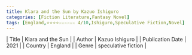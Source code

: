 ```yaml
---
title: Klara and the Sun by Kazuo Ishiguro
categories: [Fiction Literature,Fantasy Novel]
tags: [England,⭐⭐⭐⭐☆☆☆☆☆☆ 4/10,Ishiguro,Speculative Fiction,Novel]
---     
```

| Title | Klara and the Sun  |
| Author |  Kazuo Ishiguro  |
| Publication Date | 2021   |
| Country | England |
| Genre | speculative fiction  |
        